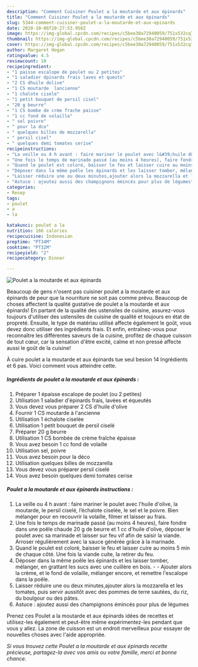 ```yaml
---
description: "Comment Cuisiner Poulet a la moutarde et aux épinards"
title: "Comment Cuisiner Poulet a la moutarde et aux épinards"
slug: 5344-comment-cuisiner-poulet-a-la-moutarde-et-aux-epinards
date: 2020-10-06T20:27:53.956Z
image: https://img-global.cpcdn.com/recipes/c5bee30a72940059/751x532cq70/poulet-a-la-moutarde-et-aux-epinards-photo-principale-de-la-recette.jpg
thumbnail: https://img-global.cpcdn.com/recipes/c5bee30a72940059/751x532cq70/poulet-a-la-moutarde-et-aux-epinards-photo-principale-de-la-recette.jpg
cover: https://img-global.cpcdn.com/recipes/c5bee30a72940059/751x532cq70/poulet-a-la-moutarde-et-aux-epinards-photo-principale-de-la-recette.jpg
author: Margaret Hogan
ratingvalue: 4.5
reviewcount: 10
recipeingredient:
- "1 paisse escalope de poulet ou 2 petites"
- "1 saladier dpinards frais laves et queuts"
- "2 CS dhuile dolive"
- "1 CS moutarde  lancienne"
- "1 chalote cisele"
- "1 petit bouquet de persil cisel"
- "20 g beurre"
- "1 CS bombe de crme frache paisse"
- "1 cc fond de volaille"
- " sel poivre"
- " pour la dco"
- " quelques billes de mozzarella"
- " persil cisel"
- " quelques demi tomates cerise"
recipeinstructions:
- "La veille ou 4 h avant : faire mariner le poulet avec l&#39;huile d&#39;olive, la moutarde, le persil ciselé, l’échalote ciselée, le sel et le poivre. Bien mélanger pour en recouvrir la volaille, filmer et laisser au frais."
- "Une fois le temps de marinade passé (au moins 4 heures), faire fondre dans une poêle chaude 20 g de beurre et 1 cc d&#39;huile d&#39;olive, déposer le poulet avec sa marinade et laisser sur feu vif afin de saisir la viande. Arroser régulièrement avec la sauce générée grâce à la marinade."
- "Quand le poulet est coloré, baisser le feu et laisser cuire au moins 5 min de chaque côté. Une fois la viande cuite, la retirer du feu."
- "Déposer dans la même poêle les épinards et les laisser tomber, mélanger, en grattant les sucs avec une cuillère en bois.  Ajouter alors la crème, et le fond de volaille, mélanger encore, et remettre l&#39;escalope dans la poêle."
- "Laisser réduire une ou deux minutes,ajouter alors la mozzarella et les tomates, puis servir aussitôt avec des pommes de terre sautées, du riz, du boulgour ou des pâtes."
- "Astuce : ajoutez aussi des champignons émincés pour plus de légumes"
categories:
- Resep
tags:
- poulet
- a
- la

katakunci: poulet a la 
nutrition: 166 calories
recipecuisine: Indonesian
preptime: "PT34M"
cooktime: "PT32M"
recipeyield: "2"
recipecategory: Dinner

---
```



![Poulet a la moutarde et aux épinards](https://img-global.cpcdn.com/recipes/c5bee30a72940059/751x532cq70/poulet-a-la-moutarde-et-aux-epinards-photo-principale-de-la-recette.jpg)

Beaucoup de gens n'osent pas cuisiner poulet a la moutarde et aux épinards de peur que la nourriture ne soit pas comme prévu. Beaucoup de choses affectent la qualité gustative de poulet a la moutarde et aux épinards! En partant de la qualité des ustensiles de cuisine, assurez-vous toujours d'utiliser des ustensiles de cuisine de qualité et toujours en état de propreté. Ensuite, le type de matériau utilisé affecte également le goût, vous devez donc utiliser des ingrédients frais. Et enfin, entraînez-vous pour reconnaître les différentes saveurs de la cuisine, profitez de chaque cuisson de tout cœur, car la sensation d'être excité, calme et non pressé affecte aussi le goût de la cuisine!

<!--inarticleads1-->

À cuire poulet a la moutarde et aux épinards tue seul besion 14 Ingrédients et 6 pas. Voici comment vous atteindre cette.

##### Ingrédients de poulet a la moutarde et aux épinards :

1. Préparer 1 épaisse escalope de poulet (ou 2 petites)
1. Utilisation 1 saladier d&#39;épinards frais, lavées et équeutés
1. Vous devez vous préparer 2 CS d&#39;huile d&#39;olive
1. Fournir 1 CS moutarde à l&#39;ancienne
1. Utilisation 1 échalote ciselée
1. Utilisation 1 petit bouquet de persil ciselé
1. Préparer 20 g beurre
1. Utilisation 1 CS bombée de crème fraîche épaisse
1. Vous avez besoin 1 cc fond de volaille
1. Utilisation  sel, poivre
1. Vous avez besoin  pour la déco
1. Utilisation  quelques billes de mozzarella
1. Vous devez vous préparer  persil ciselé
1. Vous avez besoin  quelques demi tomates cerise




<!--inarticleads2-->

##### Poulet a la moutarde et aux épinards instructions :

1. La veille ou 4 h avant : faire mariner le poulet avec l&#39;huile d&#39;olive, la moutarde, le persil ciselé, l’échalote ciselée, le sel et le poivre. Bien mélanger pour en recouvrir la volaille, filmer et laisser au frais.
1. Une fois le temps de marinade passé (au moins 4 heures), faire fondre dans une poêle chaude 20 g de beurre et 1 cc d&#39;huile d&#39;olive, déposer le poulet avec sa marinade et laisser sur feu vif afin de saisir la viande. Arroser régulièrement avec la sauce générée grâce à la marinade.
1. Quand le poulet est coloré, baisser le feu et laisser cuire au moins 5 min de chaque côté. Une fois la viande cuite, la retirer du feu.
1. Déposer dans la même poêle les épinards et les laisser tomber, mélanger, en grattant les sucs avec une cuillère en bois. -  - Ajouter alors la crème, et le fond de volaille, mélanger encore, et remettre l&#39;escalope dans la poêle.
1. Laisser réduire une ou deux minutes,ajouter alors la mozzarella et les tomates, puis servir aussitôt avec des pommes de terre sautées, du riz, du boulgour ou des pâtes.
1. Astuce : ajoutez aussi des champignons émincés pour plus de légumes




<!--inarticleads1-->

<p>
Prenez ces Poulet a la moutarde et aux épinards idées de recettes et utilisez-les également et peut-être même expérimentez-les pendant que vous y allez. La zone de cuisson est un endroit merveilleux pour essayer de nouvelles choses avec l'aide appropriée.
</p>

<p>
<i>Si vous trouvez cette Poulet a la moutarde et aux épinards recette précieuse, partagez-la avec vos amis ou votre famille, merci et bonne chance.</i>
</p>
